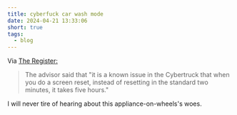 ```yaml
---
title: cyberfuck car wash mode
date: 2024-04-21 13:33:06
short: true
tags:
  - blog
---
```


Via [The Register:](https://www.theregister.com/2024/04/20/cybertruck_car_wash_mode/)

> The advisor said that "it is a known issue in the Cybertruck that when you do a screen reset, instead of resetting in the standard two minutes, it takes five hours."

I will never tire of hearing about this appliance-on-wheels's woes.
